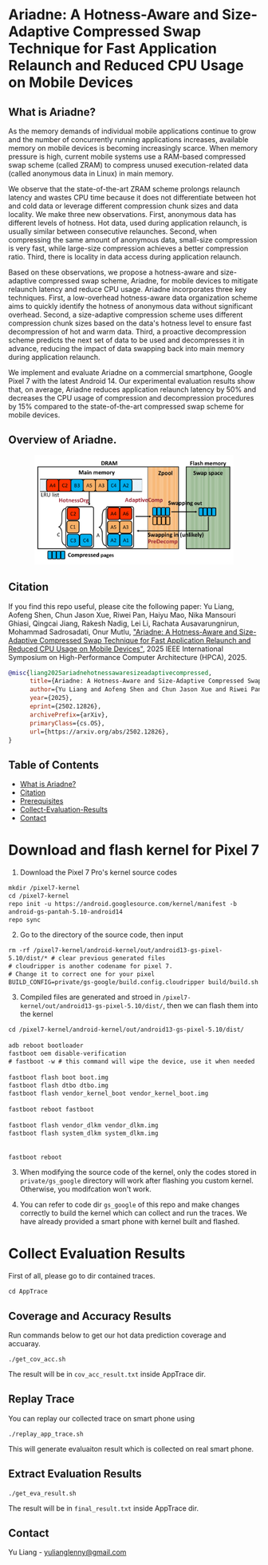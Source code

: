 # Ariadne: A Hotness-Aware and Size-Adaptive Compressed Swap Technique for Fast Application Relaunch and Reduced CPU Usage on Mobile Devices

## What is Ariadne?

As the memory demands of individual mobile applications continue to grow and the number of concurrently running applications increases, available memory on mobile devices is becoming increasingly scarce. When memory pressure is high, current mobile systems use a RAM-based compressed swap scheme (called ZRAM) to compress unused execution-related data (called anonymous data in Linux) in main memory. 

We observe that the state-of-the-art ZRAM scheme prolongs relaunch latency and wastes CPU time because it does not differentiate between hot and cold data or leverage different compression chunk sizes and data locality. We make three new observations. First, anonymous data has different levels of hotness. Hot data, used during application relaunch, is usually similar between consecutive relaunches. Second, when compressing the same amount of anonymous data, small-size compression is very fast, while large-size compression achieves a better compression ratio. Third, there is locality in data access during application relaunch.

Based on these observations, we propose a hotness-aware and size-adaptive compressed swap scheme, Ariadne, for mobile devices to mitigate relaunch latency and reduce CPU usage. Ariadne incorporates three key techniques.
First, a low-overhead hotness-aware data organization scheme aims to quickly identify the hotness of anonymous data without significant overhead.
Second, a size-adaptive compression scheme uses different compression chunk sizes based on the data's hotness level to ensure fast decompression of hot and warm data. 
Third, a proactive decompression scheme predicts the next set of data to be used and decompresses it in advance, reducing the impact of data swapping back into main memory during application relaunch.
 
We implement and evaluate Ariadne on a commercial smartphone, Google Pixel 7 with the latest Android 14.
Our experimental evaluation results show that, on average, Ariadne reduces application relaunch latency by 50% and decreases the CPU usage of compression and decompression procedures by 15% compared to the state-of-the-art compressed swap scheme for mobile devices.

## Overview of Ariadne.

<p align="center">
  <img src="overview.png" alt="drawing" width="400"/>
</p>

## Citation
If you find this repo useful, please cite the following paper:
Yu Liang, Aofeng Shen, Chun Jason Xue, Riwei Pan, Haiyu Mao, Nika Mansouri Ghiasi, Qingcai Jiang, Rakesh Nadig, Lei Li, Rachata Ausavarungnirun, Mohammad Sadrosadati, Onur Mutlu, ["Ariadne: A Hotness-Aware and Size-Adaptive Compressed Swap Technique for Fast Application Relaunch and Reduced CPU Usage on Mobile Devices"](https://arxiv.org/abs/2502.12826), 2025 IEEE International Symposium on High-Performance Computer Architecture (HPCA), 2025.

```bibtex
@misc{liang2025ariadnehotnessawaresizeadaptivecompressed,
      title={Ariadne: A Hotness-Aware and Size-Adaptive Compressed Swap Technique for Fast Application Relaunch and Reduced CPU Usage on Mobile Devices}, 
      author={Yu Liang and Aofeng Shen and Chun Jason Xue and Riwei Pan and Haiyu Mao and Nika Mansouri Ghiasi and Qingcai Jiang and Rakesh Nadig and Lei Li and Rachata Ausavarungnirun and Mohammad Sadrosadati and Onur Mutlu},
      year={2025},
      eprint={2502.12826},
      archivePrefix={arXiv},
      primaryClass={cs.OS},
      url={https://arxiv.org/abs/2502.12826}, 
}
```
## Table of Contents

  * [What is Ariadne?](#what-is-Ariadne)
  * [Citation](#citation)
  * [Prerequisites](#donwload-and-flash-kernel-for-Pixel-7)
  * [Collect-Evaluation-Results](#collect-evaluation-results)
  * [Contact](#contact)

# Download and flash kernel for Pixel 7

1. Download the Pixel 7 Pro's kernel source codes
```shell
mkdir /pixel7-kernel
cd /pixel7-kernel
repo init -u https://android.googlesource.com/kernel/manifest -b android-gs-pantah-5.10-android14
repo sync
```

2. Go to the directory of the source code, then input 
```shell
rm -rf /pixel7-kernel/android-kernel/out/android13-gs-pixel-5.10/dist/* # clear previous generated files
# cloudripper is another codename for pixel 7.
# Change it to correct one for your pixel
BUILD_CONFIG=private/gs-google/build.config.cloudripper build/build.sh
```

3. Compiled files are generated and stroed in `/pixel7-kernel/out/android13-gs-pixel-5.10/dist/`, then we can flash them into the kernel
```shell
cd /pixel7-kernel/android-kernel/out/android13-gs-pixel-5.10/dist/

adb reboot bootloader
fastboot oem disable-verification
# fastboot -w # this command will wipe the device, use it when needed

fastboot flash boot boot.img
fastboot flash dtbo dtbo.img
fastboot flash vendor_kernel_boot vendor_kernel_boot.img

fastboot reboot fastboot

fastboot flash vendor_dlkm vendor_dlkm.img
fastboot flash system_dlkm system_dlkm.img


fastboot reboot
```

3. When modifying the source code of the kernel, only the codes stored in `private/gs_google` directory will work after flashing you custom kernel. Otherwise, you modifcation won't work.

4. You can refer to code dir `gs_google` of this repo and make changes correctly to build the kernel which can collect and run the traces. We have already provided a smart phone with kernel built and flashed.


# Collect Evaluation Results
First of all, please go to dir contained traces.
```
cd AppTrace
```
## Coverage and Accuracy Results 

Run commands below to get our hot data prediction coverage and accuaray.
```
./get_cov_acc.sh
```
The result will be in ```cov_acc_result.txt``` inside AppTrace dir.

## Replay Trace

You can replay our collected trace on smart phone using
```
./replay_app_trace.sh
```
This will generate evaluaiton result which is collected on real smart phone.

## Extract Evaluation Results 
```
./get_eva_result.sh
```
The result will be in ```final_result.txt``` inside AppTrace dir.

## Contact

Yu Liang - yulianglenny@gmail.com
